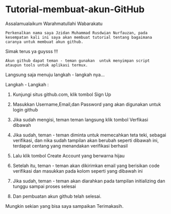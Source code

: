# Tutorial-membuat-akun-GitHub
 Assalamualaikum Warahmatullahi Wabarakatu

    Perkenalkan nama saya Jzidan Muhammad Rusdwian Nurfauzan, pada kesempatan kali ini saya akan membuat tutorial tentang bagaimana caranya untuk membuat akun github.

Simak terus ya guysss !!!

    Akun github dapat teman - teman gunakan  untuk menyimpan script ataupun tools untuk aplikasi termux.

Langsung saja menuju langkah - langkah nya...

Langkah - Langkah :

1. Kunjungi situs github.com, klik tombol Sign Up


2. Masukkan Username,Email,dan Password yang akan digunakan untuk login github

3. Jika sudah mengisi, teman teman langsung klik tombol Verfikasi dibawah

4. Jika sudah, teman - teman diminta untuk memecahkan teta teki, sebagai verifikasi, dan nika sudah tampilan akan berubah seperti dibawah ini, terdapat centang yang menandakan verifikasi berhasil

5. Lalu klik tombol Create Account yang berwarna hijau

6. Setelah itu, teman - teman akan dikirimkan email yang berisikan code verifikasi dan masukkan pada kolom seperti yang dibawah ini

7. Jika sudah, teman - teman akan diarahkan pada tampilan initializing dan tunggu sampai proses selesai

8. Dan pembuatan akun github telah selesai.


Mungkin sekian yang bisa saya sampaikan
Terimakasih.



















